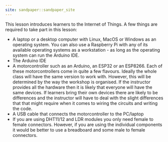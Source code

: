```yaml
---
site: sandpaper::sandpaper_site
---
```


This lesson introduces learners to the Internet of Things. A few things are required to take part in this lesson:

- A laptop or a desktop computer with Linux, MacOS or Windows as an operating system. You can also use a Raspberry Pi with any of its available operating systems as a workstation - as long as the operating system can run the Arduino IDE.
- The Arduino IDE
- A motorcontroller such as an Arduino, an ESP32 or an ESP8266. Each of these motorcontrollers come in quite a few flavours. Ideally the whole class will have the same version to work with. However, this will be determined by the way the workshop is organised. If the instructor provides all the hardware then it is likely that everyone will have the same devices. If learners bring their own devices there are likely to be differences and the instructor will have to deal with the slight differences that that might require when it comes to wiring the circuits and writing the code.
- A USB cable that connects the motorcontroller to the PC/laptop
- If you are using DHT11/12 and LDR modules you only need female to female connectors. However, if you are using the individual components it would be better to use a breadboard and some male to female connectors.




[workbench]: https://carpentries.github.io/sandpaper-docs

